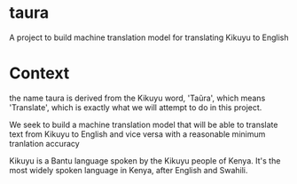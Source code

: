 # taura
A project to build machine translation model for translating Kikuyu to English

# Context
the name taura is derived from the Kikuyu word, 'Taũra', which means 'Translate', which is exactly what we will attempt to do in this project.

We seek to build a machine translation model that will be able to translate text from Kikuyu to English and vice versa with a reasonable minimum tranlation accuracy

Kikuyu is a Bantu language spoken by the Kikuyu people of Kenya. It's the most widely spoken language in Kenya, after English and Swahili. 
